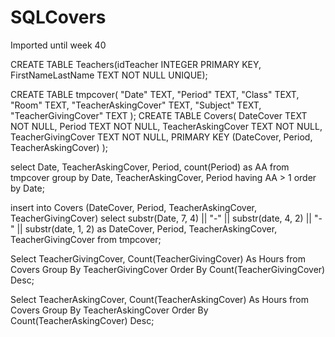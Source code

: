 # SQLCovers
Imported until week 40


CREATE TABLE Teachers(idTeacher INTEGER PRIMARY KEY, FirstNameLastName TEXT NOT NULL UNIQUE);

CREATE TABLE tmpcover(
  "Date" TEXT,
  "Period" TEXT,
  "Class" TEXT,
  "Room" TEXT,
  "TeacherAskingCover" TEXT,
  "Subject" TEXT,
  "TeacherGivingCover" TEXT
);
CREATE TABLE Covers(
DateCover TEXT NOT NULL,
Period TEXT NOT NULL,
TeacherAskingCover TEXT NOT NULL,
TeacherGivingCover TEXT NOT NULL,
PRIMARY KEY (DateCover, Period, TeacherAskingCover)
);

select Date, TeacherAskingCover, Period, count(Period) as AA from tmpcover group by Date, TeacherAskingCover, Period having AA > 1 order by Date;

insert into Covers (DateCover, Period, TeacherAskingCover, TeacherGivingCover) select substr(Date, 7, 4) || "-" || substr(date, 4, 2) || "-" || substr(date, 1, 2) as DateCover, Period, TeacherAskingCover, TeacherGivingCover from tmpcover;

Select TeacherGivingCover, Count(TeacherGivingCover) As Hours from Covers Group By TeacherGivingCover Order By Count(TeacherGivingCover) Desc;

Select TeacherAskingCover, Count(TeacherAskingCover) As Hours from Covers Group By TeacherAskingCover Order By Count(TeacherAskingCover) Desc;

